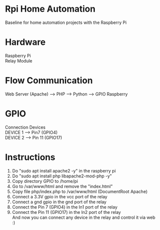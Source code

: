 # Rpi Home Automation
Baseline for home automation projects with the Raspberry Pi

# Hardware
Raspberry Pi</br>
Relay Module

# Flow Communication
Web Server (Apache) --> PHP --> Python --> GPIO Raspberry
 
# GPIO
Connection Devices</br>
DEVICE 1 --> Pin7 (GPIO4)</br>
DEVICE 2 --> Pin 11 (GPIO17)</br>

# Instructions
1. Do "sudo apt install apache2 -y" in the raspberry pi
2. Do "sudo apt install php libapache2-mod-php -y"
3. Copy directory GPIO to /home/pi</br>
4. Go to /var/www/html and remove the "index.html"
5. Copy file php/index.php to /var/www/html (DocumentRoot Apache)
6. Connect a 3.3V gpio in the vcc port of the relay
7. Connect a gnd gpio in the gnd port of the relay
8. Connect the Pin 7 (GPIO4) in the In1 port of the relay
9. Connect the Pin 11 (GPIO17) in the In2 port of the relay</br>
And now you can connect any device in the relay and control it via web :)
